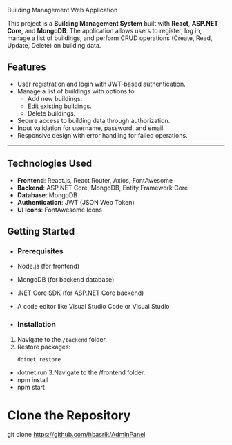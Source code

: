 Building Management Web Application

This project is a **Building Management System** built with **React**, **ASP.NET Core**, and **MongoDB**. The application allows users to register, log in, manage a list of buildings, and perform CRUD operations (Create, Read, Update, Delete) on building data.

## Features
- User registration and login with JWT-based authentication.
- Manage a list of buildings with options to:
  - Add new buildings.
  - Edit existing buildings.
  - Delete buildings.
- Secure access to building data through authorization.
- Input validation for username, password, and email.
- Responsive design with error handling for failed operations.

---

## Technologies Used
- **Frontend**: React.js, React Router, Axios, FontAwesome
- **Backend**: ASP.NET Core, MongoDB, Entity Framework Core
- **Database**: MongoDB
- **Authentication**: JWT (JSON Web Token)
- **UI Icons**: FontAwesome Icons

## Getting Started
- ### Prerequisites
- Node.js (for frontend)
- MongoDB (for backend database)
- .NET Core SDK (for ASP.NET Core backend)
- A code editor like Visual Studio Code or Visual Studio

- ### Installation

1. Navigate to the `/backend` folder.
2. Restore packages:
   ```bash
   dotnet restore
- dotnet run
3.Navigate to the /frontend folder.
- npm install
- npm start

# Clone the Repository
git clone https://github.com/hbasrik/AdminPanel
